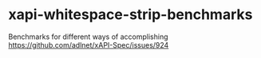 # xapi-whitespace-strip-benchmarks
Benchmarks for different ways of accomplishing https://github.com/adlnet/xAPI-Spec/issues/924
